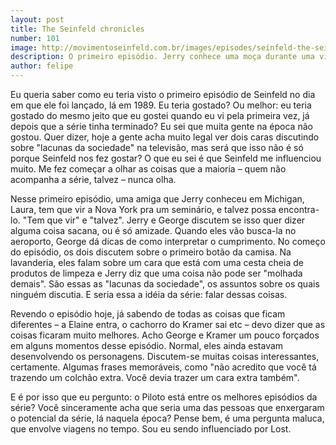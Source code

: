 ```yaml
--- 
layout: post
title: The Seinfeld chronicles
number: 101
image: http://movimentoseinfeld.com.br/images/episodes/seinfeld-the-seinfeld-chronicles.jpg
description: O primeiro episódio. Jerry conhece uma moça durante uma viagem.
author: felipe
---
```


Eu queria saber como eu teria visto o primeiro episódio de Seinfeld no dia em que ele foi lançado, lá em 1989. Eu teria gostado? Ou melhor: eu teria gostado do mesmo jeito que eu gostei quando eu vi pela primeira vez, já depois que a série tinha terminado? Eu sei que muita gente na época não gostou. Quer dizer, hoje a gente acha muito legal ver dois caras discutindo sobre "lacunas da sociedade" na televisão, mas será que isso não é só porque Seinfeld nos fez gostar? O que eu sei é que Seinfeld me influenciou muito. Me fez começar a olhar as coisas que a maioria – quem não acompanha a série, talvez – nunca olha.

Nesse primeiro episódio, uma amiga que Jerry conheceu em Michigan, Laura, tem que vir a Nova York pra um seminário, e talvez possa encontra-lo. "Tem que vir" e "talvez". Jerry e George discutem se isso quer dizer alguma coisa sacana, ou é só amizade. Quando eles vão busca-la no aeroporto, George dá dicas de como interpretar o cumprimento. No começo do episódio, os dois discutem sobre o primeiro botão da camisa. Na lavanderia, eles falam sobre um cara que está com uma cesta cheia de produtos de limpeza e Jerry diz que uma coisa não pode ser "molhada demais". São essas as "lacunas da sociedade", os assuntos sobre os quais ninguém discutia. E seria essa a idéia da série: falar dessas coisas.

Revendo o episódio hoje, já sabendo de todas as coisas que ficam diferentes – a Elaine entra, o cachorro do Kramer sai etc – devo dizer que as coisas ficaram muito melhores. Acho George e Kramer um pouco forçados em alguns momentos desse episódio. Normal, eles ainda estavam desenvolvendo os personagens. Discutem-se muitas coisas interessantes, certamente. Algumas frases memoráveis, como "não acredito que você tá trazendo um colchão extra. Você devia trazer um cara extra também".

E é por isso que eu pergunto: o Piloto está entre os melhores episódios da série? Você sinceramente acha que seria uma das pessoas que enxergaram o potencial da série, lá naquela época? Pense bem, é uma pergunta maluca, que envolve viagens no tempo. Sou eu sendo influenciado por Lost.